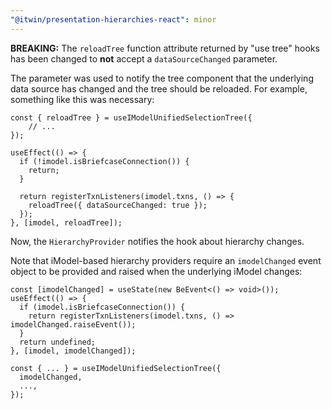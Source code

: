 ```yaml
---
"@itwin/presentation-hierarchies-react": minor
---
```


**BREAKING:** The `reloadTree` function attribute returned by "use tree" hooks has been changed to **not** accept a `dataSourceChanged` parameter.

The parameter was used to notify the tree component that the underlying data source has changed and the tree should be reloaded. For example, something like this was necessary:

```tsx
const { reloadTree } = useIModelUnifiedSelectionTree({
    // ...
});

useEffect(() => {
  if (!imodel.isBriefcaseConnection()) {
    return;
  }

  return registerTxnListeners(imodel.txns, () => {
    reloadTree({ dataSourceChanged: true });
  });
}, [imodel, reloadTree]);
```

Now, the `HierarchyProvider` notifies the hook about hierarchy changes.

Note that iModel-based hierarchy providers require an `imodelChanged` event object to be provided and raised when the underlying iModel changes:

```tsx
const [imodelChanged] = useState(new BeEvent<() => void>());
useEffect(() => {
  if (imodel.isBriefcaseConnection()) {
    return registerTxnListeners(imodel.txns, () => imodelChanged.raiseEvent());
  }
  return undefined;
}, [imodel, imodelChanged]);

const { ... } = useIModelUnifiedSelectionTree({
  imodelChanged,
  ...,
});
```
